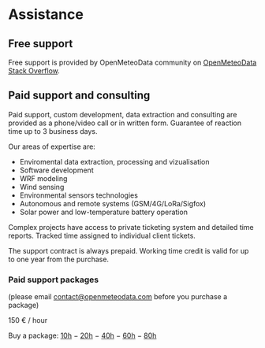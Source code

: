# Assistance

## Free support

Free support is provided by OpenMeteoData community on [OpenMeteoData Stack Overflow](https://stackoverflow.com/questions/tagged/openmeteodata).

## Paid support and consulting

Paid support, custom development, data extraction and consulting are provided as a phone/video call or in written form. Guarantee of reaction time up to 3 business days.

Our areas of expertise are:

* Enviromental data extraction, processing and vizualisation
* Software development
* WRF modeling
* Wind sensing
* Environmental sensors technologies
* Autonomous and remote systems (GSM/4G/LoRa/Sigfox)
* Solar power and low-temperature battery operation

Complex projects have access to private ticketing system and detailed time reports. Tracked time assigned to individual client tickets.

The support contract is always prepaid. Working time credit is valid for up to one year from the purchase.

### Paid support packages

(please email contact@openmeteodata.com before you purchase a package)

150 € / hour

Buy a package: [10h](#) − [20h](#) − [40h](#) − [60h](#) − [80h](#)
